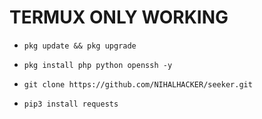 # TERMUX ONLY WORKING 

* `pkg update && pkg upgrade`

* `pkg install php python openssh -y`

* `git clone https://github.com/NIHALHACKER/seeker.git`

* `pip3 install requests`














